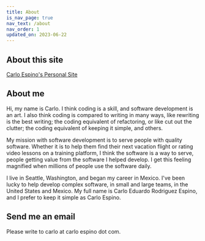 ```yaml
---
title: About
is_nav_page: true
nav_text: /about
nav_order: 1
updated_on: 2023-06-22
---
```

## About this site

[Carlo Espino's Personal Site](https://github.com/espinoco/espinoco.github.io)
## About me

Hi, my name is Carlo. I think coding is a skill, and software development is an art. I also think coding is compared to writing in many ways, like rewriting is the best writing; the coding equivalent of refactoring, or like cut out the clutter; the coding equivalent of keeping it simple, and others.

My mission with software development is to serve people with quality software. Whether it is to help them find their next vacation flight or rating video lessons on a training platform, I think the software is a way to serve, people getting value from the software I helped develop. I get this feeling magnified when millions of people use the software daily.

I live in Seattle, Washington, and began my career in Mexico. I've been lucky to help develop complex software, in small and large teams, in the United States and Mexico. My full name is Carlo Eduardo Rodriguez Espino, and I prefer to keep it simple as Carlo Espino.

## Send me an email

Please write to carlo at carlo espino dot com.

